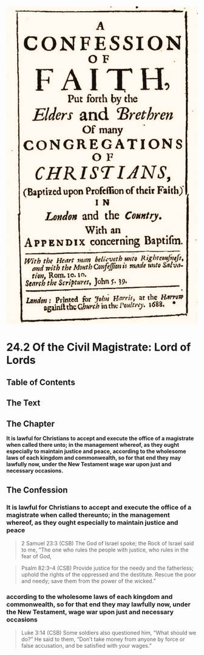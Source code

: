 <img class="intro-right" src="art-1689.png">

# 24.2 Of the Civil Magistrate: Lord of Lords

## Table of Contents

<!-- toc -->

## The Text

## The Chapter

**It is lawful for Christians to accept and execute the office of a magistrate when called there unto; in the management whereof, as they ought especially to maintain justice and peace, according to the wholesome laws of each kingdom and commonwealth, so for that end they may lawfully now, under the New Testament wage war upon just and necessary occasions.**

## The Confession

### It is lawful for Christians to accept and execute the office of a magistrate when called thereunto; in the management whereof, as they ought especially to maintain justice and peace

>2 Samuel 23:3 (CSB) The God of Israel spoke; the Rock of Israel said to me, “The one who rules the people with justice, who rules in the fear of God,

>Psalm 82:3–4 (CSB) Provide justice for the needy and the fatherless; uphold the rights of the oppressed and the destitute. Rescue the poor and needy; save them from the power of the wicked.”

### according to the wholesome laws of each kingdom and commonwealth, so for that end they may lawfully now, under the New Testament, wage war upon just and necessary occasions

>Luke 3:14 (CSB) Some soldiers also questioned him, “What should we do?” He said to them, “Don’t take money from anyone by force or false accusation, and be satisfied with your wages.”
